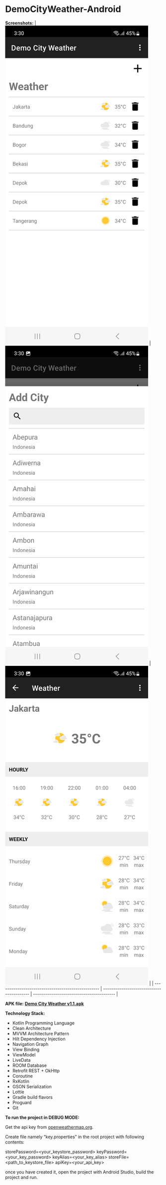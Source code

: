 # DemoCityWeather-Android

**Screenshots:**
| <img src="docs/screenshots/list_city_weather.jpg"> | <img src="docs/screenshots/add_city.jpg"> | <img src="docs/screenshots/forecast.jpg"> |
| -------------------------------------------------- | ----------------------------------------- | ----------------------------------------- |

**APK file:**
**[Demo City Weather v1.1.apk](https://drive.google.com/file/d/1RupdqjGZJSZilgsYdQ2k4vvfkOA7L5l7/view?usp=sharing)**

**Technology Stack:**
- Kotlin Programming Language
- Clean Architecture
- MVVM Architecture Pattern
- Hilt Dependency Injection
- Navigation Graph
- View Binding
- ViewModel
- LiveData
- ROOM Database
- Retrofit REST + OkHttp
- Coroutine
- RxKotlin
- GSON Serialization
- Lottie
- Gradle build flavors
- Proguard
- Git

**To run the project in DEBUG MODE:**

Get the api key from [openweathermap.org](https://openweathermap.org/).

Create file namely “key.properties” in the root project with following contents:

storePassword=<your_keystore_password>
keyPassword=<your_key_password>
keyAlias=<your_key_alias>
storeFile=<path_to_keystore_file>
apiKey=<your_api_key>

once you have created it, open the project with Android Studio, build the project and run.
